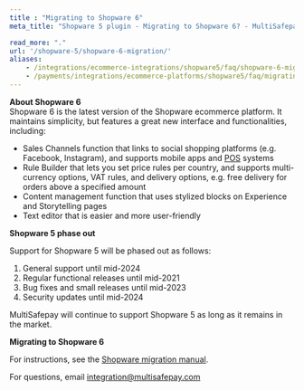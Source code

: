 ```yaml
---
title : "Migrating to Shopware 6"
meta_title: "Shopware 5 plugin - Migrating to Shopware 6? - MultiSafepay Docs"

read_more: "."
url: '/shopware-5/shopware-6-migration/'
aliases:
    - /integrations/ecommerce-integrations/shopware5/faq/shopware-6-migration/
    - /payments/integrations/ecommerce-platforms/shopware5/faq/migrating-to-shopware-6/
---
```


**About Shopware 6**  
Shopware 6 is the latest version of the Shopware ecommerce platform. It maintains simplicity, but features a great new interface and functionalities, including:

* Sales Channels function that links to social shopping platforms (e.g. Facebook, Instagram), and supports mobile apps and [POS](/glossaries/multisafepay-glossary/#point-of-sale-pos-terminal) systems
* Rule Builder that lets you set price rules per country, and supports multi-currency options, VAT rules, and delivery options, e.g. free delivery for orders above a specified amount
* Content management function that uses stylized blocks on Experience and Storytelling pages
* Text editor that is easier and more user-friendly

**Shopware 5 phase out**  

Support for Shopware 5 will be phased out as follows:

1. General support until mid-2024
2. Regular functional releases until mid-2021
3. Bug fixes and small releases until mid-2023
4. Security updates until mid-2024

MultiSafepay will continue to support Shopware 5 as long as it remains in the market.

**Migrating to Shopware 6**  

For instructions, see the [Shopware migration manual](https://docs.shopware.com/en/migration-en).

For questions, email <integration@multisafepay.com>